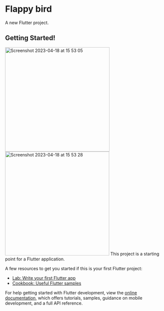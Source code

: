 # Flappy bird

A new Flutter project.

## Getting Started!

<img width="340" alt="Screenshot 2023-04-18 at 15 53 05" src="https://user-images.githubusercontent.com/78782368/232745075-19263132-c77a-4095-b827-683aaf4a7d9f.png">
<img width="339" alt="Screenshot 2023-04-18 at 15 53 28" src="https://user-images.githubusercontent.com/78782368/232745185-e2d8c42d-3b4d-4359-958c-354d623511a9.png">
This project is a starting point for a Flutter application.

A few resources to get you started if this is your first Flutter project:



- [Lab: Write your first Flutter app](https://docs.flutter.dev/get-started/codelab)
- [Cookbook: Useful Flutter samples](https://docs.flutter.dev/cookbook)

For help getting started with Flutter development, view the
[online documentation](https://docs.flutter.dev/), which offers tutorials,
samples, guidance on mobile development, and a full API reference.
